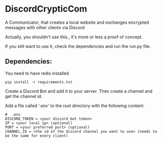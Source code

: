 # DiscordCrypticCom
A Communicator, that creates a local website and exchanges encrypted messages with other clients via Discord

Actually, you shouldn't use this., it's more or less a proof of concept.

If you still want to use it, check the dependencies and run the run.py file.

## Dependencies:

You need to have redis installed
```
pip install -r requirements.txt
```
Create a Discord Bot and add it to your server. Then create a channel and get the channel id.

Add a file called '.env' to the root directory with the following content:
```env
#  .env
DISCORD_TOKEN = <your discord bot token>
IP = <your local ip> (optional)
PORT = <your preferred port> (optional)
CHANNEL_ID = <the id of the discord channel you want to use> (needs to be the same for every client)
```